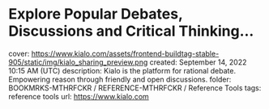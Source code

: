 # Explore Popular Debates, Discussions and Critical Thinking…

cover: https://www.kialo.com/assets/frontend-buildtag-stable-905/static/img/kialo_sharing_preview.png
created: September 14, 2022 10:15 AM (UTC)
description: Kialo is the platform for rational debate. Empowering reason through friendly and open discussions.
folder: BOOKMRKS-MTHRFCKR / REFERENCE-MTHRFCKR / Reference Tools
tags: reference tools
url: https://www.kialo.com